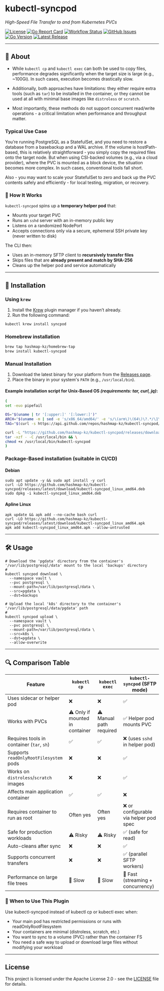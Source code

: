 # kubectl-syncpod

_High-Speed File Transfer to and from Kubernetes PVCs_

[![License](https://img.shields.io/github/license/hashmap-kz/kubectl-syncpod)](https://github.com/hashmap-kz/kubectl-syncpod/blob/master/LICENSE)
[![Go Report Card](https://goreportcard.com/badge/github.com/hashmap-kz/kubectl-syncpod)](https://goreportcard.com/report/github.com/hashmap-kz/kubectl-syncpod)
[![Workflow Status](https://img.shields.io/github/actions/workflow/status/hashmap-kz/kubectl-syncpod/ci.yml?branch=master)](https://github.com/hashmap-kz/kubectl-syncpod/actions/workflows/ci.yml?query=branch:master)
[![GitHub Issues](https://img.shields.io/github/issues/hashmap-kz/kubectl-syncpod)](https://github.com/hashmap-kz/kubectl-syncpod/issues)
[![Go Version](https://img.shields.io/github/go-mod/go-version/hashmap-kz/kubectl-syncpod)](https://github.com/hashmap-kz/kubectl-syncpod/blob/master/go.mod#L3)
[![Latest Release](https://img.shields.io/github/v/release/hashmap-kz/kubectl-syncpod)](https://github.com/hashmap-kz/kubectl-syncpod/releases/latest)

---

## 🚀 About

- While `kubectl cp` and `kubectl exec` can both be used to copy files, performance degrades significantly when the
  target size is large (e.g., ~100Gi). In such cases, execution becomes drastically slow.

- Additionally, both approaches have limitations: they either require extra tools (such as `tar`) to be installed in the
  container, or they cannot be used at all with minimal base images like `distroless` or `scratch`.

- Most importantly, these methods do not support concurrent read/write operations - a critical limitation when
  performance and throughput matter.

### Typical Use Case

You’re running PostgreSQL as a StatefulSet, and you need to restore a database from a basebackup and a WAL archive.
If the volume is hostPath-based, this is relatively straightforward - you simply copy the required files onto the target
node.
But when using CSI-backed volumes (e.g., via a cloud provider), where the PVC is mounted as a block device, the
situation becomes more complex. In such cases, conventional tools fall short.

Also - you may want to scale your StatefulSet to zero and back up the PVC contents safely and efficiently - for local
testing, migration, or recovery.

### 🧱 How It Works

`kubectl-syncpod` spins up a **temporary helper pod** that:

- Mounts your target PVC
- Runs an `sshd` server with an in-memory public key
- Listens on a randomized NodePort
- Accepts connections only via a secure, ephemeral SSH private key (never written to disk)

The CLI then:

- Uses an in-memory SFTP client to **recursively transfer files**
- Skips files that are **already present and match by SHA-256**
- Cleans up the helper pod and service automatically

---

## 🚀 Installation

### Using `krew`

1. Install the [Krew](https://krew.sigs.k8s.io/docs/user-guide/setup/) plugin manager if you haven’t already.
2. Run the following command:

```bash
kubectl krew install syncpod
```

### Homebrew installation

```bash
brew tap hashmap-kz/homebrew-tap
brew install kubectl-syncpod
```

### Manual Installation

1. Download the latest binary for your platform from
   the [Releases page](https://github.com/hashmap-kz/kubectl-syncpod/releases).
2. Place the binary in your system's `PATH` (e.g., `/usr/local/bin`).

#### Example installation script for Unix-Based OS _(requirements: tar, curl, jq)_:

```bash
(
set -euo pipefail

OS="$(uname | tr '[:upper:]' '[:lower:]')"
ARCH="$(uname -m | sed -e 's/x86_64/amd64/' -e 's/\(arm\)\(64\)\?.*/\1\2/' -e 's/aarch64$/arm64/')"
TAG="$(curl -s https://api.github.com/repos/hashmap-kz/kubectl-syncpod/releases/latest | jq -r .tag_name)"

curl -L "https://github.com/hashmap-kz/kubectl-syncpod/releases/download/${TAG}/kubectl-syncpod_${TAG}_${OS}_${ARCH}.tar.gz" |
tar -xzf - -C /usr/local/bin && \
chmod +x /usr/local/bin/kubectl-syncpod
)
```

### Package-Based installation (suitable in CI/CD)

#### Debian

```
sudo apt update -y && sudo apt install -y curl
curl -LO https://github.com/hashmap-kz/kubectl-syncpod/releases/latest/download/kubectl-syncpod_linux_amd64.deb
sudo dpkg -i kubectl-syncpod_linux_amd64.deb
```

#### Apline Linux

```
apk update && apk add --no-cache bash curl
curl -LO https://github.com/hashmap-kz/kubectl-syncpod/releases/latest/download/kubectl-syncpod_linux_amd64.apk
apk add kubectl-syncpod_linux_amd64.apk --allow-untrusted
```

---

## 🛠️ Usage

```
# Download the 'pgdata' directory from the container's '/var/lib/postgresql/data' mount to the local 'backups' directory
# 
kubectl syncpod download \
  --namespace vault \
  --pvc postgresql \
  --mount-path=/var/lib/postgresql/data \
  --src=pgdata \
  --dst=backups

# Upload the local 'k8s' directory to the container's '/var/lib/postgresql/data/pgdata' path
#
kubectl syncpod upload \
  --namespace vault \
  --pvc postgresql \
  --mount-path=/var/lib/postgresql/data \
  --src=k8s \
  --dst=pgdata \
  --allow-overwrite
```

---

## 🔍 Comparison Table

| Feature                                   | `kubectl cp`                    | `kubectl exec`          | `kubectl-syncpod` (SFTP mode)         |
|-------------------------------------------|---------------------------------|-------------------------|---------------------------------------|
| Uses sidecar or helper pod                | ❌                               | ❌                       | ✅                                     |
| Works with PVCs                           | ⚠️ Only if mounted in container | ⚠️ Manual path required | ✅ Helper pod mounts PVC               |
| Requires tools in container (`tar`, `sh`) | ✅                               | ✅                       | ❌ (uses `sshd` in helper pod)         |
| Supports `readOnlyRootFilesystem` pods    | ❌                               | ❌                       | ✅                                     |
| Works on `distroless`/`scratch` images    | ❌                               | ❌                       | ✅                                     |
| Affects main application container        | ✅                               | ✅                       | ❌                                     |
| Requires container to run as root         | Often yes                       | Often yes               | ❌ or configurable via helper pod spec |
| Safe for production workloads             | ⚠️ Risky                        | ⚠️ Risky                | ✅ (safe for read)                     |
| Auto-cleans after sync                    | ❌                               | ❌                       | ✅                                     |
| Supports concurrent transfers             | ❌                               | ❌                       | ✅ (parallel SFTP workers)             |
| Performance on large file trees           | 🐢 Slow                         | 🐢 Slow                 | 🚀 Fast (streaming + concurrency)     |

### 🚀 When to Use This Plugin

Use kubectl-syncpod instead of kubectl cp or kubectl exec when:

- Your main pod has restricted permissions or runs with readOnlyRootFilesystem
- Your containers are minimal (distroless, scratch, etc.)
- You want to sync to a volume (PVC) rather than the container FS
- You need a safe way to upload or download large files without modifying your workload

---

## **License**

This project is licensed under the Apache License 2.0 - see the [LICENSE](LICENSE) file for details.
